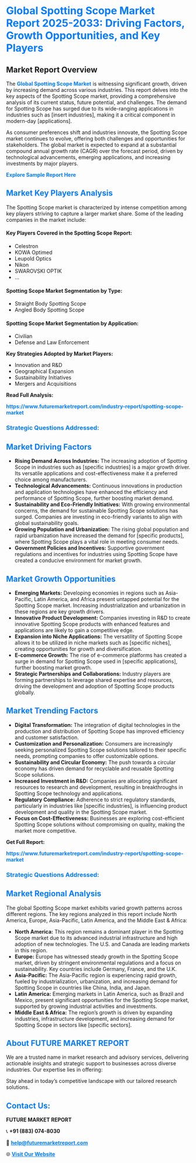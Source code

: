 <h1 style="color: #007BFF;">Global Spotting Scope Market Report 2025-2033: Driving Factors, Growth Opportunities, and Key Players</h1>

<section id="overview">
<h2>Market Report Overview</h2>
<p>The <a href="https://www.futuremarketreport.com/industry-report/spotting-scope-market" style="color: #007BFF; text-decoration: none;"><strong>Global Spotting Scope Market</strong></a> is witnessing significant growth, driven by increasing demand across various industries. This report delves into the key aspects of the Spotting Scope market, providing a comprehensive analysis of its current status, future potential, and challenges. The demand for Spotting Scope has surged due to its wide-ranging applications in industries such as [insert industries], making it a critical component in modern-day [applications].</p>
<p>As consumer preferences shift and industries innovate, the Spotting Scope market continues to evolve, offering both challenges and opportunities for stakeholders. The global market is expected to expand at a substantial compound annual growth rate (CAGR) over the forecast period, driven by technological advancements, emerging applications, and increasing investments by major players.</p>
</section>

<section id="overview">
<p><a href="https://www.futuremarketreport.com/request-sample/reportId=107485" style="color: #007BFF; text-decoration: none;"><strong>Explore Sample Report Here</strong></a></p>
</section>

<section id="key-players">
<h2 style="color: #007BFF;">Market Key Players Analysis</h2>
<p>The Spotting Scope market is characterized by intense competition among key players striving to capture a larger market share. Some of the leading companies in the market include:</p>
<h4>Key Players Covered in the Spotting Scope Report:</h4>
<ul><li>Celestron</li><li>KOWA Optimed</li><li>Leupold Optics</li><li>Nikon</li><li>SWAROVSKI OPTIK</li><li>...</li></ul>
<h4>Spotting Scope Market Segmentation by Type:</h4>
<ul><li>Straight Body Spotting Scope</li><li>Angled Body Spotting Scope</li></ul>

<h4>Spotting Scope Market Segmentation by Application:</h4>
<ul><li>Civilian</li><li>Defense and Law Enforcement</li></ul>
<p><strong>Key Strategies Adopted by Market Players:</strong></p>
<ul>
<li>Innovation and R&D</li>
<li>Geographical Expansion</li>
<li>Sustainability Initiatives</li>
<li>Mergers and Acquisitions</li>
</ul>
</section>

<section>
<p><strong>Read Full Analysis: </strong></p><a href="https://www.futuremarketreport.com/industry-report/spotting-scope-market" style="color: #007BFF; text-decoration: none;"><strong>https://www.futuremarketreport.com/industry-report/spotting-scope-market</strong></a>
<h3 style="color: #007BFF;">Strategic Questions Addressed:</h3>
</section>

<section id="driving-factors">
<h2 style="color: #007BFF;">Market Driving Factors</h2>
<ul>
<li><strong>Rising Demand Across Industries:</strong> The increasing adoption of Spotting Scope in industries such as [specific industries] is a major growth driver. Its versatile applications and cost-effectiveness make it a preferred choice among manufacturers.</li>
<li><strong>Technological Advancements:</strong> Continuous innovations in production and application technologies have enhanced the efficiency and performance of Spotting Scope, further boosting market demand.</li>
<li><strong>Sustainability and Eco-Friendly Initiatives:</strong> With growing environmental concerns, the demand for sustainable Spotting Scope solutions has surged. Companies are investing in eco-friendly variants to align with global sustainability goals.</li>
<li><strong>Growing Population and Urbanization:</strong> The rising global population and rapid urbanization have increased the demand for [specific products], where Spotting Scope plays a vital role in meeting consumer needs.</li>
<li><strong>Government Policies and Incentives:</strong> Supportive government regulations and incentives for industries using Spotting Scope have created a conducive environment for market growth.</li>
</ul>
</section>

<section id="growth-opportunities">
<h2 style="color: #007BFF;">Market Growth Opportunities</h2>
<ul>
<li><strong>Emerging Markets:</strong> Developing economies in regions such as Asia-Pacific, Latin America, and Africa present untapped potential for the Spotting Scope market. Increasing industrialization and urbanization in these regions are key growth drivers.</li>
<li><strong>Innovative Product Development:</strong> Companies investing in R&D to create innovative Spotting Scope products with enhanced features and applications are likely to gain a competitive edge.</li>
<li><strong>Expansion into Niche Applications:</strong> The versatility of Spotting Scope allows it to be utilized in niche markets such as [specific niches], creating opportunities for growth and diversification.</li>
<li><strong>E-commerce Growth:</strong> The rise of e-commerce platforms has created a surge in demand for Spotting Scope used in [specific applications], further boosting market growth.</li>
<li><strong>Strategic Partnerships and Collaborations:</strong> Industry players are forming partnerships to leverage shared expertise and resources, driving the development and adoption of Spotting Scope products globally.</li>
</ul>
</section>

<section id="trending-factors">
<h2 style="color: #007BFF;">Market Trending Factors</h2>
<ul>
<li><strong>Digital Transformation:</strong> The integration of digital technologies in the production and distribution of Spotting Scope has improved efficiency and customer satisfaction.</li>
<li><strong>Customization and Personalization:</strong> Consumers are increasingly seeking personalized Spotting Scope solutions tailored to their specific needs, prompting companies to offer customizable options.</li>
<li><strong>Sustainability and Circular Economy:</strong> The push towards a circular economy has driven demand for recyclable and reusable Spotting Scope solutions.</li>
<li><strong>Increased Investment in R&D:</strong> Companies are allocating significant resources to research and development, resulting in breakthroughs in Spotting Scope technology and applications.</li>
<li><strong>Regulatory Compliance:</strong> Adherence to strict regulatory standards, particularly in industries like [specific industries], is influencing product development and quality in the Spotting Scope market.</li>
<li><strong>Focus on Cost-Effectiveness:</strong> Businesses are exploring cost-efficient Spotting Scope solutions without compromising on quality, making the market more competitive.</li>
</ul>
</section>

<section>
<p><strong>Get Full Report: </strong></p><a href="https://www.futuremarketreport.com/industry-report/spotting-scope-market" style="color: #007BFF; text-decoration: none;"><strong>https://www.futuremarketreport.com/industry-report/spotting-scope-market</strong></a>
<h3 style="color: #007BFF;">Strategic Questions Addressed:</h3>
</section>


<section id="regional-analysis">
<h2 style="color: #007BFF;">Market Regional Analysis</h2>
<p>The global Spotting Scope market exhibits varied growth patterns across different regions. The key regions analyzed in this report include North America, Europe, Asia-Pacific, Latin America, and the Middle East & Africa:</p>
<ul>
<li><strong>North America:</strong> This region remains a dominant player in the Spotting Scope market due to its advanced industrial infrastructure and high adoption of new technologies. The U.S. and Canada are leading markets in this region.</li>
<li><strong>Europe:</strong> Europe has witnessed steady growth in the Spotting Scope market, driven by stringent environmental regulations and a focus on sustainability. Key countries include Germany, France, and the U.K.</li>
<li><strong>Asia-Pacific:</strong> The Asia-Pacific region is experiencing rapid growth, fueled by industrialization, urbanization, and increasing demand for Spotting Scope in countries like China, India, and Japan.</li>
<li><strong>Latin America:</strong> Emerging markets in Latin America, such as Brazil and Mexico, present significant opportunities for the Spotting Scope market, supported by growing industrial activities and investments.</li>
<li><strong>Middle East & Africa:</strong> The region’s growth is driven by expanding industries, infrastructure development, and increasing demand for Spotting Scope in sectors like [specific sectors].</li>
</ul>
</section>

<footer>
<h2 style="color: #007BFF;">About FUTURE MARKET REPORT</h2>
<p>We are a trusted name in market research and advisory services, delivering actionable insights and strategic support to businesses across diverse industries. Our expertise lies in offering:</p>

<p>Stay ahead in today’s competitive landscape with our tailored research solutions.</p>

<h2 style="color: #007BFF;">Contact Us:</h2>
<p><strong>FUTURE MARKET REPORT</strong></p>
<p>📞 <strong>+91 (883) 074-8030</strong></p>
<p>📧 <strong><a href="mailto:help@futuremarketreport.com" style="color: #007BFF;">help@futuremarketreport.com</a></strong></p>
<p>🌐 <strong><a href="https://www.futuremarketreport.com/" style="color: #007BFF;">Visit Our Website</a></strong></p>
</footer>
